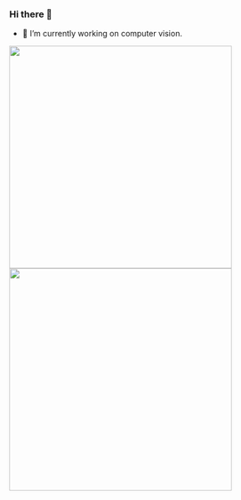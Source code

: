 ### Hi there 👋

- 🔭 I’m currently working on computer vision. 
<b>
    <image src="https://github-readme-stats.vercel.app/api?username=Zhengtq&show_icons=true&theme=tokyonight" width=400>
    </image>
</b>
<b>
    <image src="https://github-readme-stats.vercel.app/api/top-langs/?username=sharpiless&layout=compact&theme=highcontrastt&hide=html&layout=compact" width=400></image>
</b>

<br></br>




<!--
**Zhengtq/Zhengtq** is a ✨ _special_ ✨ repository because its `README.md` (this file) appears on your GitHub profile.

Here are some ideas to get you started:

- 🌱 I’m currently learning ...
- 👯 I’m looking to collaborate on ...
- 🤔 I’m looking for help with ...
- 💬 Ask me about ...
- 📫 How to reach me: ...
- 😄 Pronouns: ...
- ⚡ Fun fact: ...
-->
